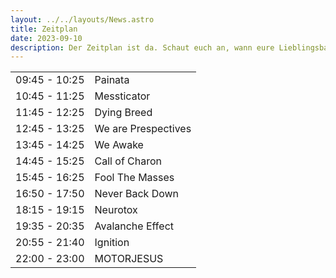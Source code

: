```yaml
---
layout: ../../layouts/News.astro
title: Zeitplan
date: 2023-09-10
description: Der Zeitplan ist da. Schaut euch an, wann eure Lieblingsbands spielen.
---
```


<table class="table-auto mx-auto">
    <tbody>
        <tr>
            <td class="font-light">09:45 - 10:25</td>
            <td class="font-hero text-xl">Painata</td>
        </tr>
        <tr>
            <td class="font-light">10:45 - 11:25</td>
            <td class="font-hero text-xl">Messticator</td>
        </tr>
        <tr>
            <td class="font-light">11:45 - 12:25</td>
            <td class="font-hero text-xl">Dying Breed</td>
        </tr>
        <tr>
            <td class="font-light">12:45 - 13:25</td>
            <td class="font-hero text-xl">We are Prespectives</td>
        </tr>
        <tr>
            <td class="font-light">13:45 - 14:25</td>
            <td class="font-hero text-xl">We Awake</td>
        </tr>
        <tr>
            <td class="font-light">14:45 - 15:25</td>
            <td class="font-hero text-xl">Call of Charon</td>
        </tr>
        <tr>
            <td class="font-light">15:45 - 16:25</td>
            <td class="font-hero text-xl">Fool The Masses</td>
        </tr>
        <tr>
            <td class="font-light">16:50 - 17:50</td>
            <td class="font-hero text-xl">Never Back Down</td>
        </tr>
        <tr>
            <td class="font-light">18:15 - 19:15</td>
            <td class="font-hero text-xl">Neurotox</td>
        </tr>
        <tr>
            <td class="font-light">19:35 - 20:35</td>
            <td class="font-hero text-xl">Avalanche Effect</td>
        </tr>
        <tr>
            <td class="font-light">20:55 - 21:40</td>
            <td class="font-hero text-xl">Ignition</td>
        </tr>
        <tr>
            <td class="font-light">22:00 - 23:00</td>
            <td class="font-hero text-xl">MOTORJESUS</td>
        </tr>
    </tbody>
</table>